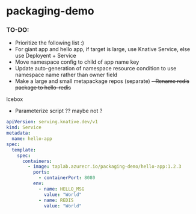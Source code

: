 # packaging-demo


### TO-DO:

- Prioritize the following list :)
- For giant app and hello app, if target is large, use Knative Service, else use Deployent + Service
- Move namespace config to child of app name key
- Update auto-generation of namespace resource condition to use namespace name rather than owner field
- Make a large and small metapackage repos (separate)
~~- Rename redis package to hello-redis~~

Icebox
- Parameterize script ?? maybe not ?


```yaml
apiVersion: serving.knative.dev/v1
kind: Service
metadata:
  name: hello-app
spec:
  template:
    spec:
      containers:
        - image: taplab.azurecr.io/packaging-demo/hello-app:1.2.3
          ports:
            - containerPort: 8080
          env:
            - name: HELLO_MSG
              value: "World"
            - name: REDIS
              value: "World"
```

